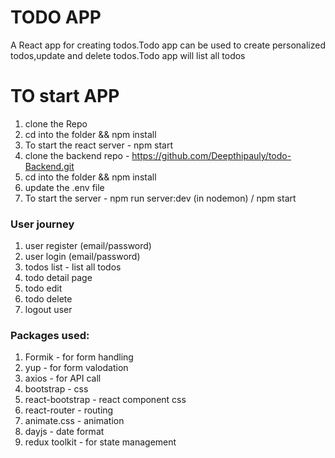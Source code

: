 # TODO APP
A React app for creating todos.Todo app can be used to create personalized todos,update and delete todos.Todo app will list all todos


# TO start APP
1. clone the Repo
2. cd into the folder && npm install
3. To start the react server - npm start
4. clone the backend repo - https://github.com/Deepthipauly/todo-Backend.git
5. cd into the folder && npm install
6. update the .env file
7. To start the server - npm run server:dev (in nodemon) / npm start

### User journey
1. user register (email/password)
2. user login (email/password)
3. todos list - list all todos
4. todo detail page
5. todo edit 
6. todo delete
7. logout user 

### Packages used:
1. Formik - for form handling
2. yup - for form valodation
3. axios - for API call
4. bootstrap - css
5. react-bootstrap - react component css
6. react-router - routing
7. animate.css - animation
8. dayjs - date format
9. redux toolkit - for state management